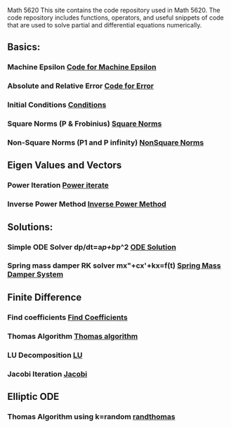 Math 5620
This site contains the code repository used in Math 5620. The code repository includes functions, operators, and useful snippets of code that are used to solve partial and differential equations numerically.

## Basics:
### Machine Epsilon [Code for Machine Epsilon](https://t-turner.github.io/epsilon)
### Absolute and Relative Error [Code for Error](https://t-turner.github.io/error)
### Initial Conditions [Conditions](https://t-turner.github.io/initialcond)
### Square Norms (P & Frobinius) [Square Norms](https://t-turner.github.io/norms)
### Non-Square Norms (P1 and P infinity) [NonSquare Norms](https://t-turner.github.io/nmnorm)

## Eigen Values and Vectors
### Power Iteration [Power iterate](https://t-turner.github.io/powmethod)
### Inverse Power Method [Inverse Power Method](https://t-turner.github.io/invpow)

## Solutions:
### Simple ODE Solver dp/dt=a*p+b*p^2 [ODE Solution](https://t-turner.github.io/ode1)
### Spring mass damper RK solver mx"+cx'+kx=f(t) [Spring Mass Damper System](https://t-turner.github.io/ode2)

## Finite Difference
### Find coefficients [Find Coefficients](https://t-turner.github.io/findcoeffd)
### Thomas Algorithm [Thomas algorithm](https://t-turner.github.io/thomasalg)
### LU Decomposition [LU](https://t-turner.github.io/ludecomp)
### Jacobi Iteration [Jacobi](https://t-turner.github.io/jacobi)

## Elliptic ODE
### Thomas Algorithm using k=random [randthomas](https://t-turner.github.io/krandode)
